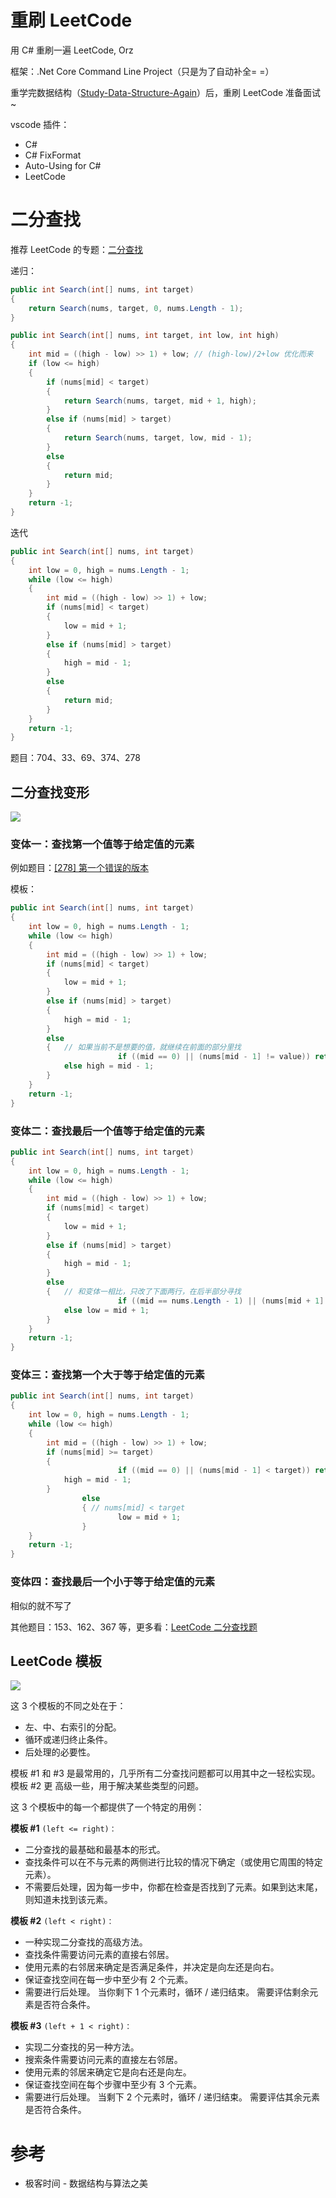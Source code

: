 # 重刷 LeetCode

用 C# 重刷一遍 LeetCode, Orz

框架：.Net Core Command Line Project（只是为了自动补全= =）

重学完数据结构（[Study-Data-Structure-Again](https://github.com/Latias94/Study-Data-Structure-Again)）后，重刷 LeetCode 准备面试~

vscode 插件：
* C#
* C# FixFormat
* Auto-Using for C#
* LeetCode

# 二分查找

推荐 LeetCode 的专题：[二分查找](https://leetcode-cn.com/explore/learn/card/binary-search/)

递归：

```csharp
public int Search(int[] nums, int target)
{
    return Search(nums, target, 0, nums.Length - 1);
}

public int Search(int[] nums, int target, int low, int high)
{
    int mid = ((high - low) >> 1) + low; // (high-low)/2+low 优化而来
    if (low <= high)
    {
        if (nums[mid] < target)
        {
            return Search(nums, target, mid + 1, high);
        }
        else if (nums[mid] > target)
        {
            return Search(nums, target, low, mid - 1);
        }
        else
        {
            return mid;
        }
    }
    return -1;
}
```

迭代

```csharp
public int Search(int[] nums, int target)
{
    int low = 0, high = nums.Length - 1;
    while (low <= high)
    {
        int mid = ((high - low) >> 1) + low;
        if (nums[mid] < target)
        {
            low = mid + 1;
        }
        else if (nums[mid] > target)
        {
            high = mid - 1;
        }
        else
        {
            return mid;
        }
    }
    return -1;
}
```

题目：704、33、69、374、278

## 二分查找变形

![](imgs\binary-search.png)

### 变体一：查找第一个值等于给定值的元素

例如题目：[[278] 第一个错误的版本](https://leetcode-cn.com/problems/first-bad-version/description/)

模板：

```csharp
public int Search(int[] nums, int target)
{
    int low = 0, high = nums.Length - 1;
    while (low <= high)
    {
        int mid = ((high - low) >> 1) + low;
        if (nums[mid] < target)
        {
            low = mid + 1;
        }
        else if (nums[mid] > target)
        {
            high = mid - 1;
        }
        else
        {   // 如果当前不是想要的值，就继续在前面的部分里找
                        if ((mid == 0) || (nums[mid - 1] != value)) return mid;
            else high = mid - 1;
        }
    }
    return -1;
}
```

### 变体二：查找最后一个值等于给定值的元素

```csharp
public int Search(int[] nums, int target)
{
    int low = 0, high = nums.Length - 1;
    while (low <= high)
    {
        int mid = ((high - low) >> 1) + low;
        if (nums[mid] < target)
        {
            low = mid + 1;
        }
        else if (nums[mid] > target)
        {
            high = mid - 1;
        }
        else
        {   // 和变体一相比，只改了下面两行，在后半部分寻找
                        if ((mid == nums.Length - 1) || (nums[mid + 1] != value)) return mid;
            else low = mid + 1;
        }
    }
    return -1;
}
```

### 变体三：查找第一个大于等于给定值的元素

```csharp
public int Search(int[] nums, int target)
{
    int low = 0, high = nums.Length - 1;
    while (low <= high)
    {
        int mid = ((high - low) >> 1) + low;
        if (nums[mid] >= target)
        {
                        if ((mid == 0) || (nums[mid - 1] < target)) return mid;
            high = mid - 1;
        } 
                else 
                { // nums[mid] < target
                        low = mid + 1;
                }
    }
    return -1;
}
```

### 变体四：查找最后一个小于等于给定值的元素

相似的就不写了

其他题目：153、162、367 等，更多看：[LeetCode 二分查找题](https://leetcode-cn.com/problemset/all/?topicSlugs=binary-search)

## LeetCode 模板

![](imgs\binary-search-leetcode.png)

这 3 个模板的不同之处在于：

- 左、中、右索引的分配。
- 循环或递归终止条件。
- 后处理的必要性。

模板 #1 和 #3 是最常用的，几乎所有二分查找问题都可以用其中之一轻松实现。模板 #2 更 高级一些，用于解决某些类型的问题。

这 3 个模板中的每一个都提供了一个特定的用例：

**模板 #1** `(left <= right)：`

- 二分查找的最基础和最基本的形式。
- 查找条件可以在不与元素的两侧进行比较的情况下确定（或使用它周围的特定元素）。
- 不需要后处理，因为每一步中，你都在检查是否找到了元素。如果到达末尾，则知道未找到该元素。

**模板 #2** `(left < right)：`

- 一种实现二分查找的高级方法。
- 查找条件需要访问元素的直接右邻居。
- 使用元素的右邻居来确定是否满足条件，并决定是向左还是向右。
- 保证查找空间在每一步中至少有 2 个元素。
- 需要进行后处理。 当你剩下 1 个元素时，循环 / 递归结束。 需要评估剩余元素是否符合条件。

**模板 #3** `(left + 1 < right)：`

- 实现二分查找的另一种方法。
- 搜索条件需要访问元素的直接左右邻居。
- 使用元素的邻居来确定它是向右还是向左。
- 保证查找空间在每个步骤中至少有 3 个元素。
- 需要进行后处理。 当剩下 2 个元素时，循环 / 递归结束。 需要评估其余元素是否符合条件。

# 参考
* 极客时间 - 数据结构与算法之美
